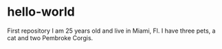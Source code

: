 # hello-world
First repository
I am 25 years old and live in Miami, Fl. I have three pets, a cat and two Pembroke Corgis.
